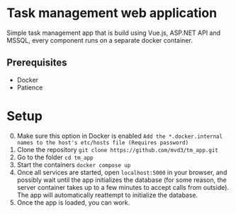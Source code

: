 
# Task management web application

Simple task management app that is build using Vue.js, ASP.NET API and MSSQL, every component runs on a separate docker container.

## Prerequisites

- Docker
- Patience

# Setup
0. Make sure this option in Docker is enabled `Add the *.docker.internal names to the host's etc/hosts file (Requires password)`
1. Clone the repository `git clone https://github.com/mvd3/tm_app.git`
2. Go to the folder `cd tm_app`
3. Start the containers `docker compose up`
4. Once all services are started, open `localhost:5000` in your browser, and possibly wait until the app initializes the database (for some reason, the server container takes up to a few minutes to accept calls from outside). The app will automatically reattempt to initialize the database. 
5. Once the app is loaded, you can work.

